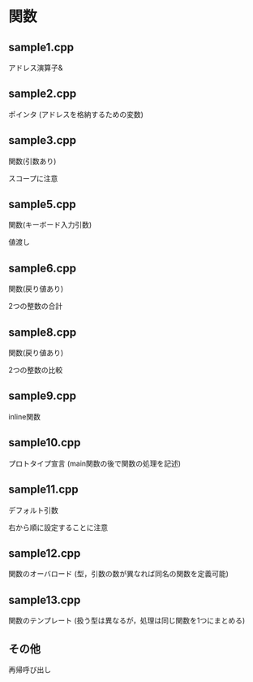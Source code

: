 # 関数

## sample1.cpp

アドレス演算子&

## sample2.cpp

ポインタ
(アドレスを格納するための変数)

## sample3.cpp

関数(引数あり)

スコープに注意

## sample5.cpp

関数(キーボード入力引数)

値渡し

## sample6.cpp

関数(戻り値あり)

2つの整数の合計

## sample8.cpp

関数(戻り値あり)

2つの整数の比較

## sample9.cpp

inline関数

## sample10.cpp

プロトタイプ宣言
(main関数の後で関数の処理を記述)

## sample11.cpp

デフォルト引数

右から順に設定することに注意

## sample12.cpp

関数のオーバロード
(型，引数の数が異なれば同名の関数を定義可能)

## sample13.cpp

関数のテンプレート
(扱う型は異なるが，処理は同じ関数を1つにまとめる)

## その他
再帰呼び出し
